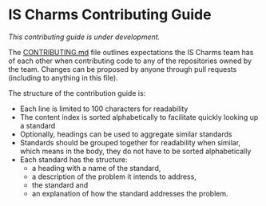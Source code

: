 # IS Charms Contributing Guide

*This contributing guide is under development.*

The [CONTRIBUTING.md](CONTRIBUTING.md) file outlines expectations the IS Charms
team has of each other when contributing code to any of the repositories owned
by the team. Changes can be proposed by anyone through pull requests (including
to anything in this file).

The structure of the contribution guide is:

* Each line is limited to 100 characters for readability
* The content index is sorted alphabetically to facilitate quickly looking up a
  standard
* Optionally, headings can be used to aggregate similar standards
* Standards should be grouped together for readability when similar, which means
  in the body, they do not have to be sorted alphabetically
* Each standard has the structure:
  * a heading with a name of the standard,
  * a description of the problem it intends to address,
  * the standard and
  * an explanation of how the standard addresses the problem.
